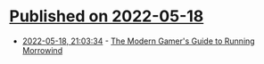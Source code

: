 # [Published on 2022-05-18](index.md)

* [2022-05-18, 21:03:34](https://news.ycombinator.com/item?id=31427630) - [The Modern Gamer's Guide to Running Morrowind](https://serif-7.github.io/posts/openmw/)
